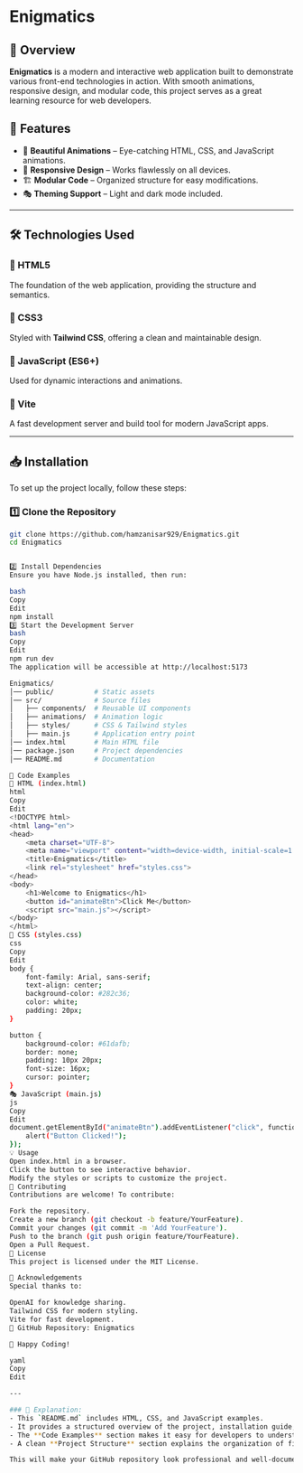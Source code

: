 # Enigmatics

## 🌟 Overview

**Enigmatics** is a modern and interactive web application built to demonstrate various front-end technologies in action. With smooth animations, responsive design, and modular code, this project serves as a great learning resource for web developers.

## 🚀 Features

- 🎨 **Beautiful Animations** – Eye-catching HTML, CSS, and JavaScript animations.
- 📱 **Responsive Design** – Works flawlessly on all devices.
- 🏗 **Modular Code** – Organized structure for easy modifications.
- 🎭 **Theming Support** – Light and dark mode included.

---

## 🛠 Technologies Used

### 🔹 HTML5  
The foundation of the web application, providing the structure and semantics.

### 🔹 CSS3  
Styled with **Tailwind CSS**, offering a clean and maintainable design.

### 🔹 JavaScript (ES6+)  
Used for dynamic interactions and animations.

### 🔹 Vite  
A fast development server and build tool for modern JavaScript apps.

---

## 📥 Installation

To set up the project locally, follow these steps:

### 1️⃣ Clone the Repository
```bash
git clone https://github.com/hamzanisar929/Enigmatics.git
cd Enigmatics


2️⃣ Install Dependencies
Ensure you have Node.js installed, then run:

bash
Copy
Edit
npm install
3️⃣ Start the Development Server
bash
Copy
Edit
npm run dev
The application will be accessible at http://localhost:5173

Enigmatics/
│── public/          # Static assets
│── src/             # Source files
│   ├── components/  # Reusable UI components
│   ├── animations/  # Animation logic
│   ├── styles/      # CSS & Tailwind styles
│   ├── main.js      # Application entry point
│── index.html       # Main HTML file
│── package.json     # Project dependencies
│── README.md        # Documentation

📜 Code Examples
📌 HTML (index.html)
html
Copy
Edit
<!DOCTYPE html>
<html lang="en">
<head>
    <meta charset="UTF-8">
    <meta name="viewport" content="width=device-width, initial-scale=1.0">
    <title>Enigmatics</title>
    <link rel="stylesheet" href="styles.css">
</head>
<body>
    <h1>Welcome to Enigmatics</h1>
    <button id="animateBtn">Click Me</button>
    <script src="main.js"></script>
</body>
</html>
🎨 CSS (styles.css)
css
Copy
Edit
body {
    font-family: Arial, sans-serif;
    text-align: center;
    background-color: #282c36;
    color: white;
    padding: 20px;
}

button {
    background-color: #61dafb;
    border: none;
    padding: 10px 20px;
    font-size: 16px;
    cursor: pointer;
}
🎭 JavaScript (main.js)
js
Copy
Edit
document.getElementById("animateBtn").addEventListener("click", function() {
    alert("Button Clicked!");
});
💡 Usage
Open index.html in a browser.
Click the button to see interactive behavior.
Modify the styles or scripts to customize the project.
🤝 Contributing
Contributions are welcome! To contribute:

Fork the repository.
Create a new branch (git checkout -b feature/YourFeature).
Commit your changes (git commit -m 'Add YourFeature').
Push to the branch (git push origin feature/YourFeature).
Open a Pull Request.
📜 License
This project is licensed under the MIT License.

🎉 Acknowledgements
Special thanks to:

OpenAI for knowledge sharing.
Tailwind CSS for modern styling.
Vite for fast development.
🔗 GitHub Repository: Enigmatics

🚀 Happy Coding!

yaml
Copy
Edit

---

### 📝 Explanation:
- This `README.md` includes HTML, CSS, and JavaScript examples.
- It provides a structured overview of the project, installation guide, and usage instructions.
- The **Code Examples** section makes it easy for developers to understand the project setup.
- A clean **Project Structure** section explains the organization of files.

This will make your GitHub repository look professional and well-documented. 🚀
